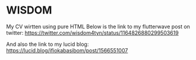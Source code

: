 # WISDOM
My CV wirtten using pure HTML
Below is the link to my flutterwave post on twitter:
https://twitter.com/wisdom4tyn/status/1164826880299503619

And also the link to my lucid blog:
https://lucid.blog/ifiokabasibom/post/1566551007
